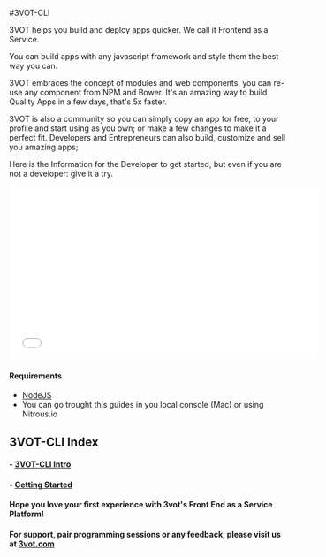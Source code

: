 #3VOT-CLI

3VOT helps you build and deploy apps quicker. We call it Frontend as a Service.

You can build apps with any javascript framework and style them the best way you can. 

3VOT embraces the concept of modules and web components, you can re-use any component from NPM and Bower. It's an amazing way to build Quality Apps in a few days, that's 5x faster.

3VOT is also a community so you can simply copy an app for free, to your profile and start using as you own; or make a few changes to make it a perfect fit. Developers and Entrepreneurs can also build, customize and sell you amazing apps;

Here is the Information for the Developer to get started, but even if you are not a developer: give it a try.


<iframe width="560" height="315" src="//www.youtube.com/embed/Tcf_FBbIRpM?rel=0" frameborder="0" allowfullscreen></iframe>

#### Requirements

- [NodeJS](http://nodejs.org/)
- You can go trought this guides in you local console (Mac) or using Nitrous.io 


## 3VOT-CLI Index

#### - [3VOT-CLI Intro](https://github.com/3vot/3vot-cli/)
#### - [Getting Started](https://github.com/3vot/3vot-cli/blob/master/gettingStarted.md)

#### Hope you love your first experience with 3vot's Front End as a Service Platform!
#### For support, pair programming sessions or any feedback, please visit us at [3vot.com](http://3vot.com/)
